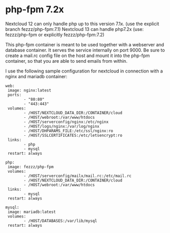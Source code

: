 # php-fpm 7.2x

Nextcloud 12 can only handle php up to this version 7.1x. (use the explicit branch fezzz/php-fpm:7.1)
Nextcloud 13 can handle php7.2x (use: fezzz/php-fpm or explicitly fezzz/php-fpm:7.2)

This php-fpm container is meant to be used together with a webserver and database container.
It serves the service internally on port 9000.
Be sure to create a mail.rc config file on the host and mount it into the php-fpm container, so that you are able to send emails from within.

I use the following sample configuration for nextcloud in connection with a nginx and mariadb container:

~~~
web:
 image: nginx:latest
 ports:
        - "80:80"
        - "443:443"
 volumes:
        - /HOST/NEXTCLOUD_DATA_DIR:/CONTAINER/cloud
        - /HOST/webroot:/var/www/htdocs
        - /HOST/serverconfig/nginx:/etc/nginx
        - /HOST/logs/nginx:/var/log/nginx
        - /HOST/DHPARAMS_FILE:/etc/ssl/nginx:ro
        - /HOST/SSLCERTIFICATES:/etc/letsencrypt:ro
 links:
        - php
        - mysql
 restart: always

php:
 image: fezzz/php-fpm
 volumes:
        - /HOST/serverconfig/mailx/mail.rc:/etc/mail.rc
        - /HOST/NEXTCLOUD_DATA_DIR:/CONTAINER/cloud
        - /HOST/webroot:/var/www/htdocs
 links:
        - mysql
 restart: always

mysql:
 image: mariadb:latest
 volumes:
        - /HOST/DATABASES:/var/lib/mysql
 restart: always
~~~
